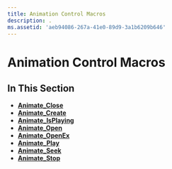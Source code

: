 ```yaml
---
title: Animation Control Macros
description: .
ms.assetid: 'aeb94086-267a-41e0-89d9-3a1b6209b646'
---
```


# Animation Control Macros

## In This Section

-   [**Animate\_Close**](animate-close.md)
-   [**Animate\_Create**](animate-create.md)
-   [**Animate\_IsPlaying**](animate-isplaying.md)
-   [**Animate\_Open**](animate-open.md)
-   [**Animate\_OpenEx**](animate-openex.md)
-   [**Animate\_Play**](animate-play.md)
-   [**Animate\_Seek**](animate-seek.md)
-   [**Animate\_Stop**](animate-stop.md)

 

 




